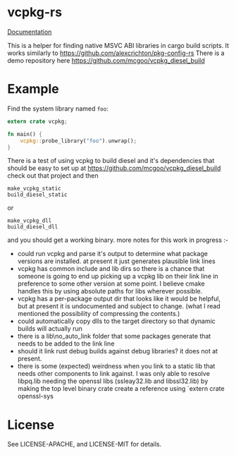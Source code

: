 # vcpkg-rs

[Documentation](https://docs.rs/vcpkg)

This is a helper for finding native MSVC ABI libraries in cargo build scripts. 
It works similarly to https://github.com/alexcrichton/pkg-config-rs
There is a demo repository here https://github.com/mcgoo/vcpkg_diesel_build

# Example

Find the system library named `foo`:

```rust
extern crate vcpkg;

fn main() {
    vcpkg::probe_library("foo").unwrap();
}
```

There is a test of using vcpkg to build diesel and it's dependencies that 
should be easy to set up at https://github.com/mcgoo/vcpkg_diesel_build
check out that project and then

```
make_vcpkg_static
build_diesel_static
```
or
```
make_vcpkg_dll
build_diesel_dll
```

and you should get a working binary.
more notes for this work in progress :-
* could run vcpkg and parse it's output to determine what package versions are
installed. at present it just generates plausible link lines
* vcpkg has common include and lib dirs so there is a chance that someone is
going to end up picking up a vcpkg lib on their link line in preference to
some other version at some point. I believe cmake handles this by using
absolute paths for libs wherever possible.
* vcpkg has a per-package output dir that looks like it would be helpful,
but at present it is undocumented and subject to change. (what I read
mentioned the possibility of compressing the contents.)
* could automatically copy dlls to the target directory so that dynamic
builds will actually run
* there is a lib\no_auto_link folder that some packages generate that needs
to be added to the link line
* should it link rust debug builds against debug libraries? it does not at
present.
* there is some (expected) weirdness when you link to a static lib that needs
other components to link against. I was only able to resolve libpq.lib
needing the openssl libs (ssleay32.lib and libssl32.lib) by making the
top level binary crate create a reference using `extern crate openssl-sys

# License
See LICENSE-APACHE, and LICENSE-MIT for details.